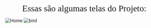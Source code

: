 <p align="center">
  <span style="font-family:Papyrus; font-size:2em;">Essas são algumas telas do Projeto:</span>
</p>

![Home](https://github.com/eliasantos/Gerador-de-img-IA/assets/102817742/f57664b0-3030-40e8-8b9e-540cfb3d0e6d)
![bird](https://github.com/eliasantos/Gerador-de-img-IA/assets/102817742/3195fc37-c6df-48ae-a299-34f436470723)
